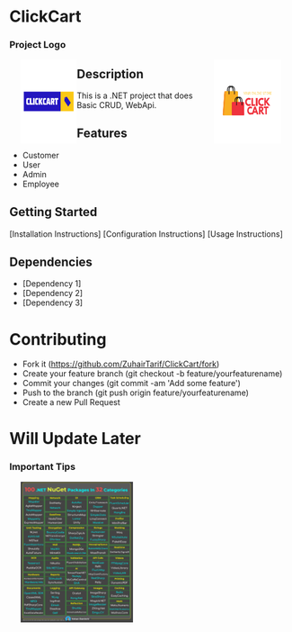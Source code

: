 # ClickCart
### Project Logo
<div align="Left">

<img src="https://raw.githubusercontent.com/ZuhairTarif/ClickCart/f858716c3b8c7bc9d8004597e155e9e5c3fc1252/logos/ClickCart2.svg" alt="Image description" style="width: 100px; height: 150px; float: left; margin-left: 20px;">
<img src="https://raw.githubusercontent.com/ZuhairTarif/ClickCart/ab578d96fe4fe9264ca4749b380dc2fe8937ea9b/logos/ClickCart1.svg" alt="Image description" style="width: 120px; height: 150px; float: right; margin-right: 20px;">
</div>



## Description
This is a .NET project that does Basic CRUD, WebApi.

## Features
* Customer
* User
* Admin
* Employee

## Getting Started
[Installation Instructions]
[Configuration Instructions]
[Usage Instructions]

## Dependencies
* [Dependency 1]
* [Dependency 2]
* [Dependency 3]

# Contributing
* Fork it (https://github.com/ZuhairTarif/ClickCart/fork)
* Create your feature branch (git checkout -b feature/yourfeaturename)
* Commit your changes (git commit -am 'Add some feature')
* Push to the branch (git push origin feature/yourfeaturename)
* Create a new Pull Request

# Will Update Later
### Important Tips
<img src="https://raw.githubusercontent.com/kavaan/100-DotNET-NuGet-Packages-In-32-Categories/main/100_dotnet_nuget_packages_in_32_categories.png" alt="Image description" style="width: 200px; height: 250px; float: left; margin-left: 20px;">
